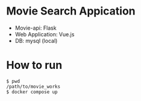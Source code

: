 # Movie Search Appication

- Movie-api: Flask
- Web Application: Vue.js
- DB: mysql (local)

# How to run

```
$ pwd
/path/to/movie_works
$ docker compose up
```
